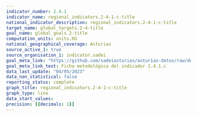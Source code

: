 ```yaml
---
indicator_number: 2.4.1
indicator_name: regional_indicators.2-4-1-c-title
national_indicator_description: regional_indicators.2-4-1-c-title
target_name: global_targets.2-4-title
goal_name: global_goals.2-title
computation_units: units.KG
national_geographical_coverage: Asturias
source_active_1: true
source_organisation_1: indicator.sadei
goal_meta_link: "https://github.com/sadeiasturias/asturias-datos/raw/develop/descargas/metodologia/2.4.1.c.pdf"
goal_meta_link_text: Ficha metodológica del indicador 2.4.1.c
data_last_update: "04/05/2023"
data_non_statistical: false
reporting_status: complete
graph_title: regional_indicators.2-4-1-c-title
graph_type: line
data_start_values:  
precision: [{decimals: 1}]
---
```

